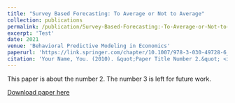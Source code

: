 ```yaml
---
title: "Survey Based Forecasting: To Average or Not to Average"
collection: publications
permalink: /publication/Survey-Based-Forecasting:-To-Average-or-Not-to-Average
excerpt: 'Test'
date: 2021
venue: 'Behavioral Predictive Modeling in Economics'
paperurl: 'https://link.springer.com/chapter/10.1007/978-3-030-49728-6_5'
citation: 'Your Name, You. (2010). &quot;Paper Title Number 2.&quot; <i>Journal 1</i>. 1(2).'
---
```

This paper is about the number 2. The number 3 is left for future work.

[Download paper here](https://link.springer.com/chapter/10.1007/978-3-030-49728-6_5)
